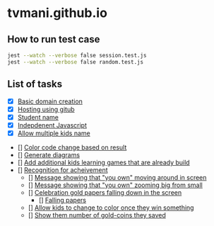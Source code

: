 # tvmani.github.io

## How to run test case
```bash
jest --watch --verbose false session.test.js
jest --watch --verbose false random.test.js
```

## List of tasks

- [x] [Basic domain creation](https://dhinamorumurai.info/)
- [x] [Hosting using gitub](https://dhinamorumurai.info/)
- [x] [Student name]()
- [X] [Indepdenent Javascript]()
- [X] [Allow multiple kids name]()
- [] [Color code change based on result]()
- [] [Generate diagrams]()
- [] [Add additional kids learning games that are already build]()
- [] [Recognition for acheivement]()
  - [] [Message showing that "you own" moving around in screen]()
  - [] [Message showing that "you own" zooming big from small]()
  - [] [Celebration gold papers falling down in the screen]()
    - [] [Falling papers](https://www.cssscript.com/demo/confetti-falling-animation/)
  - [] [Allow kids to change to color once they win something]()
  - [] [Show them number of gold-coins they saved]()
